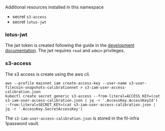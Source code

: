 Additional resources installed in this namespace

- secret `s3-access`
- secret `lotus-jwt`

### lotus-jwt

The jwt token is created following the guide in the [development documentation](https://github.com/filecoin-project/filecoin-chain-archiver/blob/main/docs/DEVELOPMENT.md#creating-a-shared-jwt-token). The jwt requires `read` and `admin` privileges.

### s3-access

The s3 access is create using the aws cli.

```
aws --profile mainnet iam create-access-key --user-name s3-user-filecoin-snapshots-calibrationnet > s3-iam-user-access-calibration.json
kubectl create secret generic s3-access --from-literal=ACCESS_KEY=(cat s3-iam-user-access-calibration.json | jq -r '.AccessKey.AccessKeyId') --from-literal=SECRET_KEY=(cat s3-iam-user-access-calibration.json | jq -r '.AccessKey.SecretAccessKey')
```

The `s3-iam-user-access-calibration.json` is stored in the fil-infra 1password vault.
